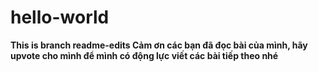 # hello-world
**This is branch readme-edits Cảm ơn các bạn đã đọc bài của mình, hãy upvote cho mình để mình có động lực viết các bài tiếp theo nhé**
